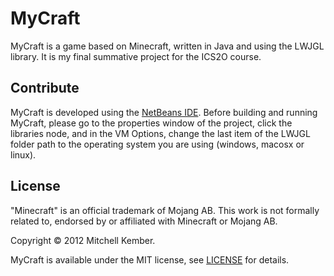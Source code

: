 MyCraft
=======

MyCraft is a game based on Minecraft, written in Java and using the LWJGL library. It is my final summative project for the ICS2O course.

Contribute
-----------

MyCraft is developed using the [NetBeans IDE][1]. Before building and running MyCraft, please go to the properties window of the project, click the libraries node, and in the VM Options, change the last item of the LWJGL folder path to the operating system you are using (windows, macosx or linux).

[1]: http://netbeans.org

License
-------

"Minecraft" is an official trademark of Mojang AB. This work is not formally related to, endorsed by or affiliated with Minecraft or Mojang AB.

Copyright © 2012 Mitchell Kember.

MyCraft is available under the MIT license, see [LICENSE][2] for details.

[2]: https://github.com/mk12/MyCraft/blob/master/LICENSE.md
